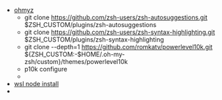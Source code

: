 
- [ohmyz](https://ohmyz.sh/)
	- git clone https://github.com/zsh-users/zsh-autosuggestions.git $ZSH_CUSTOM/plugins/zsh-autosuggestions 
	-  git clone https://github.com/zsh-users/zsh-syntax-highlighting.git $ZSH_CUSTOM/plugins/zsh-syntax-highlighting 
	-  git clone --depth=1 https://github.com/romkatv/powerlevel10k.git ${ZSH_CUSTOM:-$HOME/.oh-my-zsh/custom}/themes/powerlevel10k
	- p10k configure
	- 
- [wsl node install](https://cloudbytes.dev/snippets/how-to-install-nodejs-and-npm-on-wsl2)
- 